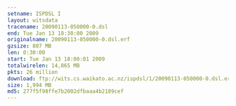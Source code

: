 ```yaml
---
setname: ISPDSL I
layout: witsdata
tracename: 20090113-050000-0.dsl
end: Tue Jan 13 18:30:00 2009
originalname: 20090113-050000-0.dsl.erf
gzsize: 807 MB
len: 0:30:00
start: Tue Jan 13 18:00:01 2009
totalwirelen: 14,865 MB
pkts: 26 million
download: ftp://wits.cs.waikato.ac.nz/ispdsl/1/20090113-050000-0.dsl.erf.gz
size: 1,994 MB
md5: 277f5f98ffe7b2002dfbaaa4b2189cef
---
```

